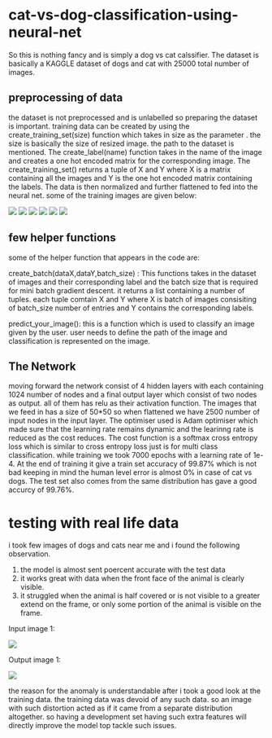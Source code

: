 # cat-vs-dog-classification-using-neural-net

So this is nothing fancy and is simply a dog vs cat calssifier. The dataset is basically a KAGGLE dataset of dogs and cat with 25000 total number of images. 

## preprocessing of data
the dataset is not preprocessed and is unlabelled so preparing the dataset is important.
training data can be created by using the create_training_set(size) function which takes in size as the parameter . the size is basically the size of resized image. the path to the dataset is mentioned. The create_label(name) function takes in the name of the image and creates a one hot encoded matrix for the corresponding image. The create_training_set() returns a tuple of X and Y where X is a matrix containing all the images and Y is the one hot encoded matrix containing the labels.
The data is then normalized and further flattened to fed into the neural net.
some of the training images are given below:

![](cat.1.jpg)
![](cat.2.jpg)
![](cat.3.jpg)
![](dog.2411.jpg)
![](dog.2412.jpg)
![](dog.2413.jpg)
## few helper functions
some of the helper function that appears in the code are:

create_batch(dataX,dataY,batch_size) : This functions takes in the dataset of images and their corresponding label and the batch size that  is required for mini batch gradient descent. it returns a list containing a number of tuples. each tuple comtain X and Y where X is batch of images consisiting of batch_size number of entries and Y contains the corresponding labels.

predict_your_image(): this is a function which is used to classify an image given by the user. user needs to define the path of the image and classification is represented on the image.
## The Network
moving forward the network consist of 4 hidden layers  with each containing 1024 number of nodes and a final output layer which consist of two nodes as output. all of them has relu as their activation function.
The images that we feed in has a size of 50*50 so when flattened we have 2500 number of input nodes in the input layer. The optimiser used is Adam optimiser which made sure that the learning rate remains dynamic and the learinng rate is reduced as the cost reduces. The cost function is a softmax cross entropy loss which is similar to cross entropy loss just is for multi class classification.
while training we took 7000 epochs with a learning rate of 1e-4. At the end of training it give a train set accuracy of 99.87% which is not bad keeping in mind the human level error is almost 0% in case of cat vs dogs. The test set also comes from the same distribution has gave a good accurcy of 99.76%.
# testing with real life data
i took few images of dogs and cats near me and i found the following observation.
1. the model is almost sent poercent accurate with the test data
2. it works great with data when the front face of the animal is clearly visible.
3. it struggled when the animal is half covered or is not visible to a greater extend on the frame, or only some portion of the animal is visible on the frame.

Input image 1:

![](bruno2.jpg)

Output image 1:

![](img.jpg)

the reason for the anomaly is understandable after i took a good look at the training data. the training data was devoid of any such data. so an image with such distortion acted as if it came from a separate distribution altogether. so having a development set having such extra features will directly improve the model top tackle such issues.
